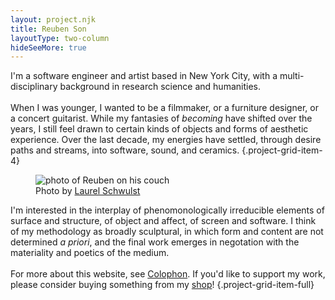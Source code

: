 ```yaml
---
layout: project.njk
title: Reuben Son
layoutType: two-column
hideSeeMore: true
---
```


I'm a software engineer and artist based in New York City, with a multi-disciplinary background in research science and humanities.
\
\
When I was younger, I wanted to be a filmmaker, or a furniture designer, or a concert guitarist. While my fantasies of _becoming_ have shifted over the years, I still feel drawn to certain kinds of objects and forms of aesthetic experience. Over the last decade, my energies have settled, through desire paths and streams, into software, sound, and ceramics.
{.project-grid-item-4}

<figure class="project-grid-item-2">
  <img src="https://reubenson-portfolio.s3.us-east-1.amazonaws.com/assets/portrait_2024.jpg" alt="photo of Reuben on his couch">
  <figcaption>Photo by <a href="https://laurelschwulst.com/">Laurel Schwulst</a></figcaption>
</figure>

I'm interested in the interplay of phenomonologically irreducible elements of surface and structure, of object and affect, of screen and software. I think of my methodology as broadly sculptural, in which form and content are not determined _a priori_, and the final work emerges in negotation with the materiality and poetics of the medium.
\
\
For more about this website, see [Colophon](/colophon). If you'd like to support my work, please consider buying something from my [shop](/shop)!
{.project-grid-item-full}

<!-- The British psychoanalyst Christopher Bollas writes that "the aesthetic moment is a caesura in time when the subject feels held in symmetry and solitude by the spirit of the object" [1]. In our daily lives, these moments of transformative _caesura_ come unbeckoned, or not at all, and a life well-lived might be one in which the possibility of such moments feel close at hand. -->
<!-- {.project-grid-item-4} -->

<!-- <strong>1.</strong> From <em>The Spirit of the Object as the Hand of Fate</em> in <a href="https://www.goodreads.com/book/show/968010.The_Shadow_of_the_Object" target="_blank"><em>The Shadow of the Object</em></a>. You can see <a href="https://www.are.na/block/27704381" target="_blank">this passage</a>, and others like it that I've underlined in my readings over recent years over on <a href="https://www.are.na/reuben-son/passages-m7zf9-4vnu4" target="_blank">Are.na</a>. -->
<!-- {.project-grid-item-2 .footnote} -->

<!-- <h3 class="project-grid-item-full" id="work">Professional Practice</h3> -->

<!-- <figure class="project-grid-item-2">
  <img src="/public/strat-screenshot.png" alt="Screenshot of The Strategist">
  <figcaption>Screenshot of <em>The Strategist</em> homepage on May 18, 2024</figcaption>
</figure> -->

<!-- I've worked as an engineering lead at _New York Magazine_ and _Vox Media_, developing editorial tooling and delivering award-winning reader experiences. Working closely with design, editorial, and business development teams, I played a leading role in developing [_The Strategist_](https://nymag.com/strategist) during a period of rapid growth in its editorial scope and affiliate revenue business.
{.project-grid-item-4} -->

<!-- As a product-driven technologist, I'm broadly interested in the synthesis of technical affordances with human needs and desires. I approach software design and org charts as technologies for managing complexity, and believe that "perfect systems" exists only in their allure ... when you're holding a hammer, everything becomes a nail.
{.project-grid-item-full} -->

<!-- [View engineering resume](/engineering-resume) -->

<!-- <h3 class="project-grid-item-full" id="creative-practice">Creative Practice</h3> -->

<!-- <figure class="project-grid-item-2">
  <img src="https://reubenson-portfolio.s3.us-east-1.amazonaws.com/assets/ceramics_casa-mug.jpg" alt="mug in shape of a dwelling">
  <figcaption>
    Hand-carved mug from my <em>casa</em> series.
  </figcaption>
</figure> -->

<!-- Work with sound forms the basis of my creative practice, which has evolved through engagement with materiality and metaphor. In recent work, like [Airports for Music](/projects/airports-for-music) and [Frog Chorus](/projects/frog-chorus), frogs and microphones act as metaphors on the act of listening itself, in both the compositional process and in prompting audiences to attend to their own act of listening. In addition to my solo practice, my sound-based work also includes assisting artists like [Eli Keszler](https://www.elikeszler.com/), [James Hoff](https://www.james-hoff.com/), and [Glenn Jones](https://thrilljockey.com/artists/glenn-jones) on installations, performances, and recordings, for institutions and labels like the Whitney Museum of American Art, PAN, and Thrill Jockey. -->
<!-- {.project-grid-item-full} -->

<!-- <figure class="project-grid-item-full">
  <figcaption><strong>2.</strong> “… we think of language as daemonic. We think of ourselves as doing things with words, while language does things to us,”<a href="https://www.are.na/block/27704091" target="_blank"> Adam Phillips, <em>On Wanting to Change</em></a></figcaption>
</figure> -->

<!-- In my web-based practice, I'm interested in ways in which [interfaces construct users](https://academic.oup.com/mit-press-scholarship-online/book/23681/chapter-abstract/184886856?redirectedFrom=fulltext&login=false), and I've developed a number of personal projects that experiment with user interfaces as strategies for using technology in more expansive ways: [the phone as a frog](https://frogchor.us), [AI as an interface to an archive](/midi-archive), and [weaving music](/weaving). Just as poetry may undo the instrumentalization of language [2], poetic interfaces may allow us to move beyond software that is merely instrumental and instrumentalizing. -->

<!-- {.project-grid-item-full} -->

<!-- [View artist resume](/artist-resume) -->

<!-- My web-based projects have been a means for exploring the use of technology to augment the senses, a map to a real, or surreal, territory. This is most apparent in _Frog Chorus_, where a chorus of frogs emerges from smartphones, becoming an audible environment that reorients the user towards an expansive act of listening. -->

<!-- In addition to his solo sound practice, he has also collaborated with artists like Eli Keszler and James Hoff for institutions like the Whitney Museum of American Art and Eyebeam. Over the last five years, he has extended his interest in the materiality of sound into a material exploration of surface and form in ceramics. -->

<!-- Reuben Son makes software, sound, and ceramics. For more than a decade, his sound-based work has engaged the materiality of sound, in the form of magnetic tape or through metaphors of textile weaving and fragrance. In recent work, he has focused on the act of listening itself, both in the compositional process, and in prompting audiences to attend to their own act of listening. This emphasis on embodied experience and materiality also forms the root of his ceramics practice, and he is currently developing a new body of work that combines sound with ceramics. -->

<!-- <div class="divider-line project-grid-item-full">✺ ✺ ✺</div> -->

<!-- The projects below represent an incomplete index of my creative work between the period of 2009 to the present. I'm still figuring things out, but I'm happy you're here and I hope you enjoy browsing some of the things I've made along the way. While none of these projects are truly _finished_, I do feel like this body of work has connecting throughlines, and has given me the space to think and to feel ... and if not to find answers, to at least ask better questions.
{.project-grid-item-full} -->

<!-- > "The aesthetic moment is a caesura in time when the subject feels held in symmetry and solitude by the spirit of the object." <br/><br/> - Christopher Bollas, _The Shadow of the Object_ <br/><br/> ([✶✶ Passages](https://www.are.na/reuben-son/passages-m7zf9-4vnu4)) -->

<!-- I have found that the locus of vitality exists in material engagement with the world, within only a loose framework of epistemology, a minimum viable ontology. Regarding this, I find myself somewhere in the continuum of Simone Weil, who wrote "[to work in order to eat, to eat in order to work [...] only the cycle contains the truth](https://theanarchistlibrary.org/library/simone-weil-gravity-and-grace#:~:text=%27Work%20makes%20us%20experience%20in,the%20cycle%20contains%20the%20truth.)", and Ray Peat, who wrote "[energy creates organization and structure](https://www.functionalps.com/blog/2011/04/23/energy-structure-and-carbon-dioxide-a-realistic-view-of-the-organism/#:~:text=energy%20creates%20organization%20and%20structure)".  -->

